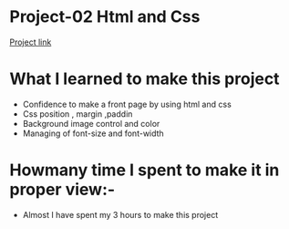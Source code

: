 # Project-02 Html and Css

[Project link](C:\Users\acer\Desktop\mern\live-class-project-2)

# What I learned to make this project

- Confidence to make a front page by using html and css
- Css position , margin ,paddin 
- Background image control and color
- Managing of font-size and font-width

# Howmany time I spent to make it in proper view:-

- Almost I have spent my 3 hours to make this project